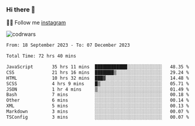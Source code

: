 ### Hi there 👋

👨‍💻 Follow me [instagram](https://instagram.com/an.grsmnko?igshid=ZDdkNTZiNTM=](https://instagram.com/an.grsmnko?igshid=ZDdkNTZiNTM=))

![codrwars](https://www.codewars.com/users/rsschool_c9af20f58c35c696/badges/micro) 

<!--START_SECTION:waka-->

```txt
From: 18 September 2023 - To: 07 December 2023

Total Time: 72 hrs 40 mins

JavaScript       35 hrs 11 mins  ████████████░░░░░░░░░░░░░   48.35 %
CSS              21 hrs 16 mins  ███████▒░░░░░░░░░░░░░░░░░   29.24 %
HTML             10 hrs 32 mins  ███▓░░░░░░░░░░░░░░░░░░░░░   14.48 %
SCSS             4 hrs 9 mins    █▒░░░░░░░░░░░░░░░░░░░░░░░   05.71 %
JSON             1 hr 4 mins     ▒░░░░░░░░░░░░░░░░░░░░░░░░   01.49 %
Bash             7 mins          ░░░░░░░░░░░░░░░░░░░░░░░░░   00.18 %
Other            6 mins          ░░░░░░░░░░░░░░░░░░░░░░░░░   00.14 %
XML              5 mins          ░░░░░░░░░░░░░░░░░░░░░░░░░   00.13 %
Markdown         3 mins          ░░░░░░░░░░░░░░░░░░░░░░░░░   00.07 %
TSConfig         3 mins          ░░░░░░░░░░░░░░░░░░░░░░░░░   00.07 %
```

<!--END_SECTION:waka-->
